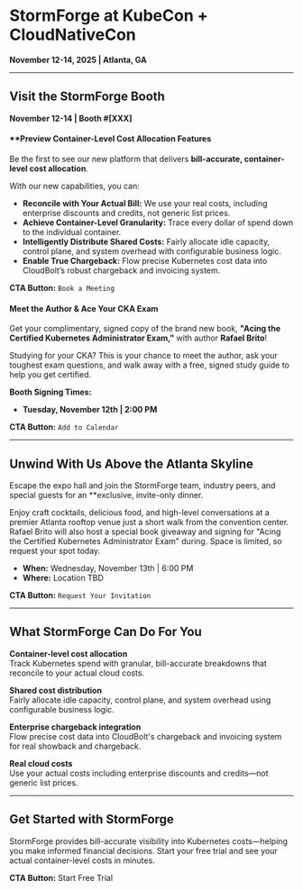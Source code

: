 # StormForge at KubeCon + CloudNativeCon

**November 12-14, 2025 | Atlanta, GA**

---

## Visit the StormForge Booth

**November 12-14 | Booth #[XXX]**

#### **Preview Container-Level Cost Allocation Features

Be the first to see our new platform that delivers **bill-accurate, container-level cost allocation**. 

With our new capabilities, you can:
- **Reconcile with Your Actual Bill:** We use your real costs, including enterprise discounts and credits, not generic list prices.
- **Achieve Container-Level Granularity:** Trace every dollar of spend down to the individual container.
- **Intelligently Distribute Shared Costs:** Fairly allocate idle capacity, control plane, and system overhead with configurable business logic.
- **Enable True Chargeback:** Flow precise Kubernetes cost data into CloudBolt’s robust chargeback and invoicing system.

**CTA Button:** `Book a Meeting`

#### **Meet the Author & Ace Your CKA Exam**
Get your complimentary, signed copy of the brand new book, **"Acing the Certified Kubernetes Administrator Exam,"** with author **Rafael Brito**!

Studying for your CKA? This is your chance to meet the author, ask your toughest exam questions, and walk away with a free, signed study guide to help you get certified.

**Booth Signing Times:**
- **Tuesday, November 12th | 2:00 PM**

**CTA Button:** `Add to Calendar`

---

## **Unwind With Us Above the Atlanta Skyline** 

Escape the expo hall and join the StormForge team, industry peers, and special guests for an **exclusive, invite-only dinner.

Enjoy craft cocktails, delicious food, and high-level conversations at a premier Atlanta rooftop venue just a short walk from the convention center. Rafael Brito will also host a special book giveaway and signing for "Acing the Certified Kubernetes Administrator Exam" during. Space is limited, so request your spot today.

- **When:** Wednesday, November 13th | 6:00 PM
- **Where:** Location TBD

**CTA Button:** `Request Your Invitation`

---

## What StormForge Can Do For You

**Container-level cost allocation**  
Track Kubernetes spend with granular, bill-accurate breakdowns that reconcile to your actual cloud costs.

**Shared cost distribution**  
Fairly allocate idle capacity, control plane, and system overhead using configurable business logic.

**Enterprise chargeback integration**  
Flow precise cost data into CloudBolt's chargeback and invoicing system for real showback and chargeback.

**Real cloud costs**  
Use your actual costs including enterprise discounts and credits—not generic list prices.

---

## Get Started with StormForge

StormForge provides bill-accurate visibility into Kubernetes costs—helping you make informed financial decisions. Start your free trial and see your actual container-level costs in minutes.

**CTA Button:** Start Free Trial